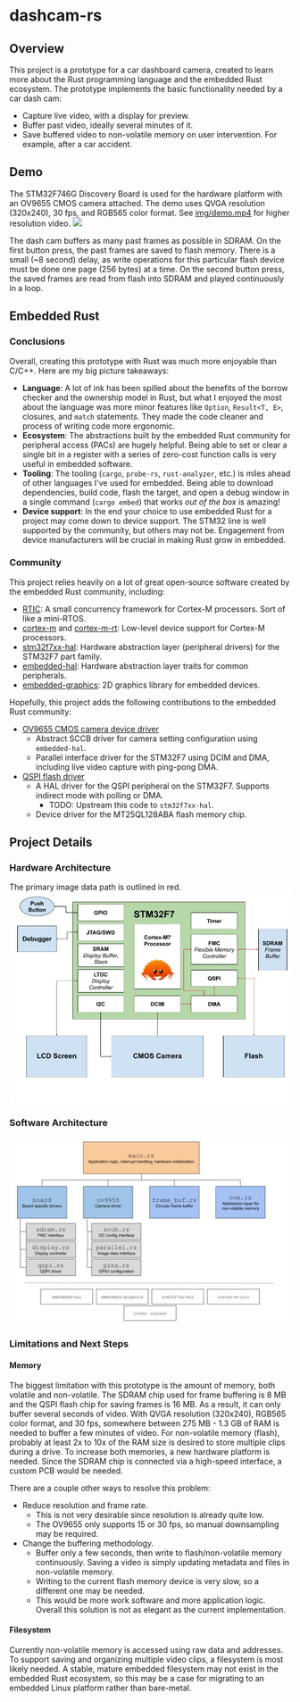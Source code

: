 # dashcam-rs

## Overview
This project is a prototype for a car dashboard camera, created to learn more about the Rust programming language and the embedded Rust ecosystem. The prototype implements the basic functionality needed by a car dash cam:
* Capture live video, with a display for preview.
* Buffer past video, ideally several minutes of it.
* Save buffered video to non-volatile memory on user intervention. For example, after a car accident.

## Demo
The STM32F746G Discovery Board is used for the hardware platform with an OV9655 CMOS camera attached. The demo uses QVGA resolution (320x240), 30 fps, and RGB565 color format. See [img/demo.mp4](img/demo.mp4) for higher resolution video.
![](img/demo.gif)

The dash cam buffers as many past frames as possible in SDRAM. On the first button press, the past frames are saved to flash memory. There is a small (~8 second) delay, as write operations for this particular flash device must be done one page (256 bytes) at a time. On the second button press, the saved frames are read from flash into SDRAM and played continuously in a loop.

## Embedded Rust

### Conclusions
Overall, creating this prototype with Rust was much more enjoyable than C/C++. Here are my big picture takeaways:
* __Language__: A lot of ink has been spilled about the benefits of the borrow checker and the ownership model in Rust, but what I enjoyed the most about the language was more minor features like `Option`, `Result<T, E>`, closures, and `match` statements. They made the code cleaner and process of writing code more ergonomic.
* __Ecosystem__: The abstractions built by the embedded Rust community for peripheral access (PACs) are hugely helpful. Being able to set or clear a single bit in a register with a series of zero-cost function calls is very useful in embedded software.
* __Tooling__: The tooling (`cargo`, `probe-rs`, `rust-analyzer`, etc.) is miles ahead of other languages I've used for embedded. Being able to download dependencies, build code, flash the target, and open a debug window in a single command (`cargo embed`) that works _out of the box_ is amazing!
* __Device support__: In the end your choice to use embedded Rust for a project may come down to device support. The STM32 line is well supported by the community, but others may not be. Engagement from device manufacturers will be crucial in making Rust grow in embedded.

### Community
This project relies heavily on a lot of great open-source software created by the embedded Rust community, including:
* [RTIC](https://github.com/rtic-rs/cortex-m-rtic/): A small concurrency framework for Cortex-M processors. Sort of like a mini-RTOS.
* [cortex-m](https://github.com/rust-embedded/cortex-m) and [cortex-m-rt](https://github.com/rust-embedded/cortex-m-rt): Low-level device support for Cortex-M processors.
* [stm32f7xx-hal](https://github.com/stm32-rs/stm32f7xx-hal): Hardware abstraction layer (peripheral drivers) for the STM32F7 part family.
* [embedded-hal](https://github.com/rust-embedded/embedded-hal): Hardware abstraction layer traits for common peripherals.
* [embedded-graphics](https://github.com/embedded-graphics/embedded-graphics): 2D graphics library for embedded devices.

Hopefully, this project adds the following contributions to the embedded Rust community:
* [OV9655 CMOS camera device driver](src/ov9655)
    * Abstract SCCB driver for camera setting configuration using `embedded-hal`.
    * Parallel interface driver for the STM32F7 using DCIM and DMA, including live video capture with ping-pong DMA.
* [QSPI flash driver](src/board/qspi.rs)
    * A HAL driver for the QSPI peripheral on the STM32F7. Supports indirect mode with polling or DMA.
        * TODO: Upstream this code to `stm32f7xx-hal`.
    * Device driver for the MT25QL128ABA flash memory chip.

## Project Details

### Hardware Architecture
The primary image data path is outlined in red.
![](img/design.jpg)

### Software Architecture
![](img/software.jpg)

### Limitations and Next Steps

#### Memory
The biggest limitation with this prototype is the amount of memory, both volatile and non-volatile. The SDRAM chip used for frame buffering is 8 MB and the QSPI flash chip for saving frames is 16 MB. As a result, it can only buffer several seconds of video. With QVGA resolution (320x240), RGB565 color format, and 30 fps, somewhere between 275 MB - 1.3 GB of RAM is needed to buffer a few minutes of video. For non-volatile memory (flash), probably at least 2x to 10x of the RAM size is desired to store multiple clips during a drive. To increase both memories, a new hardware platform is needed. Since the SDRAM chip is connected via a high-speed interface, a custom PCB would be needed.

There are a couple other ways to resolve this problem:
* Reduce resolution and frame rate.
    * This is not very desirable since resolution is already quite low.
    * The OV9655 only supports 15 or 30 fps, so manual downsampling may be required.
* Change the buffering methodology.
    * Buffer only a few seconds, then write to flash/non-volatile memory continuously. Saving a video is simply updating metadata and files in non-volatile memory.
    * Writing to the current flash memory device is very slow, so a different one may be needed.
    * This would be more work software and more application logic. Overall this solution is not as elegant as the current implementation.

#### Filesystem
Currently non-volatile memory is accessed using raw data and addresses. To support saving and organizing multiple video clips, a filesystem is most likely needed. A stable, mature embedded filesystem may not exist in the embedded Rust ecosystem, so this may be a case for migrating to an embedded Linux platform rather than bare-metal.
